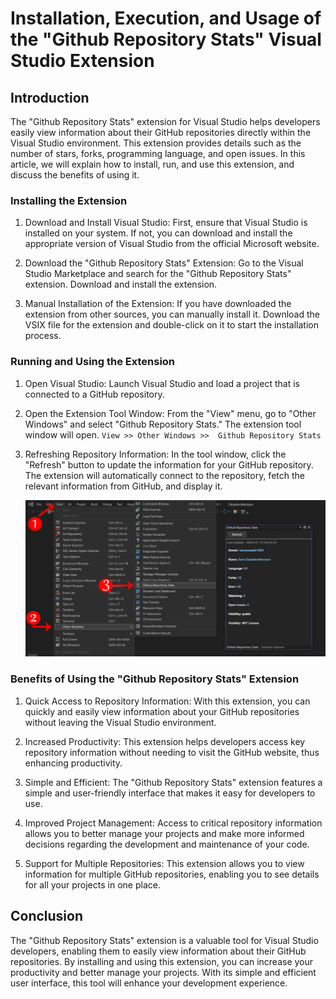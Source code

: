 # Installation, Execution, and Usage of the "Github Repository Stats" Visual Studio Extension

## Introduction
The "Github Repository Stats" extension for Visual Studio helps developers easily view information about their GitHub repositories directly within the Visual Studio environment. This extension provides details such as the number of stars, forks, programming language, and open issues. In this article, we will explain how to install, run, and use this extension, and discuss the benefits of using it.

### Installing the Extension

1. Download and Install Visual Studio: First, ensure that Visual Studio is installed on your system. If not, you can download and install the appropriate version of Visual Studio from the official Microsoft website.

2. Download the "Github Repository Stats" Extension: Go to the Visual Studio Marketplace and search for the "Github Repository Stats" extension. Download and install the extension.

3. Manual Installation of the Extension: If you have downloaded the extension from other sources, you can manually install it. Download the VSIX file for the extension and double-click on it to start the installation process.

### Running and Using the Extension

1. Open Visual Studio: Launch Visual Studio and load a project that is connected to a GitHub repository.

2. Open the Extension Tool Window: From the "View" menu, go to "Other Windows" and select "Github Repository Stats." The extension tool window will open. `View >> Other Windows >>  Github Repository Stats`

3. Refreshing Repository Information: In the tool window, click the "Refresh" button to update the information for your GitHub repository. The extension will automatically connect to the repository, fetch the relevant information from GitHub, and display it.

    [![](./Documents/Images/Window.png)](#)

### Benefits of Using the "Github Repository Stats" Extension

1. Quick Access to Repository Information: With this extension, you can quickly and easily view information about your GitHub repositories without leaving the Visual Studio environment.

2. Increased Productivity: This extension helps developers access key repository information without needing to visit the GitHub website, thus enhancing productivity.

3. Simple and Efficient: The "Github Repository Stats" extension features a simple and user-friendly interface that makes it easy for developers to use.

4. Improved Project Management: Access to critical repository information allows you to better manage your projects and make more informed decisions regarding the development and maintenance of your code.

5. Support for Multiple Repositories: This extension allows you to view information for multiple GitHub repositories, enabling you to see details for all your projects in one place.

## Conclusion
The "Github Repository Stats" extension is a valuable tool for Visual Studio developers, enabling them to easily view information about their GitHub repositories. By installing and using this extension, you can increase your productivity and better manage your projects. With its simple and efficient user interface, this tool will enhance your development experience.






